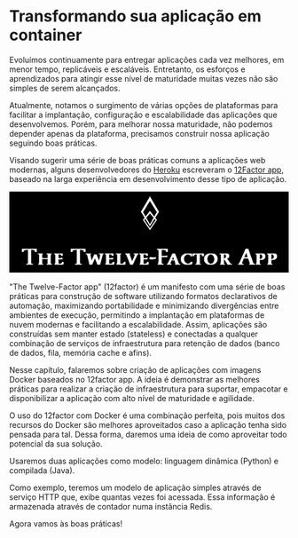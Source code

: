 # Transformando sua aplicação em container

Evoluímos continuamente para entregar aplicações cada vez melhores, em menor tempo, replicáveis e escaláveis. Entretanto, os esforços e aprendizados para atingir esse nível de maturidade muitas vezes não são simples de serem alcançados.

Atualmente, notamos o surgimento de várias opções de plataformas para facilitar a implantação, configuração e escalabilidade das aplicações que desenvolvemos. Porém, para melhorar nossa maturidade, não podemos depender apenas da plataforma, precisamos construir nossa aplicação seguindo boas práticas.

Visando sugerir uma série de boas práticas comuns a aplicações web modernas, alguns desenvolvedores do [Heroku](https://www.heroku.com/) escreveram o [12Factor app](http://12factor.net/pt_br/), baseado na larga experiência em desenvolvimento desse tipo de aplicação.

![](images/12factor.gif)

"The Twelve-Factor app" (12factor) é um manifesto com uma série de boas práticas para construção de software utilizando formatos declarativos de automação, maximizando portabilidade e minimizando divergências entre ambientes de execução, permitindo a implantação em plataformas de nuvem modernas e facilitando a escalabilidade. Assim, aplicações são construídas sem manter estado (stateless) e conectadas a qualquer combinação de serviços de infraestrutura para retenção de dados (banco de dados, fila, memória cache e afins).

Nesse capítulo, falaremos sobre criação de aplicações com imagens Docker baseados no 12factor app. A ideia é demonstrar as melhores práticas para realizar a criação de infraestrutura para suportar, empacotar e disponibilizar a aplicação com alto nível de maturidade e agilidade.

O uso do 12factor com Docker é uma combinação perfeita, pois muitos dos recursos do Docker são melhores aproveitados caso a aplicação tenha sido pensada para tal. Dessa forma, daremos uma ideia de como aproveitar todo potencial da sua solução.

Usaremos duas aplicações como modelo: linguagem dinâmica (Python) e compilada (Java).

Como exemplo, teremos um modelo de aplicação simples através de serviço HTTP que, exibe quantas vezes foi acessada. Essa informação é armazenada através de contador numa instância Redis.

Agora vamos às boas práticas!
